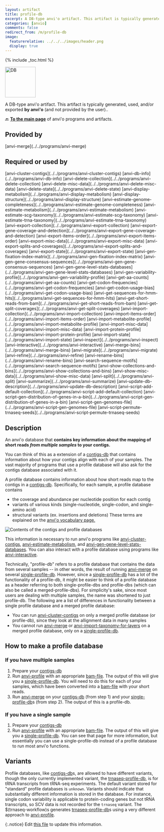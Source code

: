 ```yaml
---
layout: artifact
title: profile-db
excerpt: A DB-type anvi'o artifact. This artifact is typically generated, used, and/or exported by anvi'o (and not provided by the user)..
categories: [anvio]
comments: false
redirect_from: /m/profile-db
image:
  featurerelative: ../../../images/header.png
  display: true
---
```



{% include _toc.html %}


<img src="../../images/icons/DB.png" alt="DB" style="width:100px; border:none" />

A DB-type anvi'o artifact. This artifact is typically generated, used, and/or exported **by anvi'o** (and not provided by the user)..

🔙 **[To the main page](../../)** of anvi'o programs and artifacts.

## Provided by


<p style="text-align: left" markdown="1"><span class="artifact-p">[anvi-merge](../../programs/anvi-merge)</span></p>


## Required or used by


<p style="text-align: left" markdown="1"><span class="artifact-r">[anvi-cluster-contigs](../../programs/anvi-cluster-contigs)</span> <span class="artifact-r">[anvi-db-info](../../programs/anvi-db-info)</span> <span class="artifact-r">[anvi-delete-collection](../../programs/anvi-delete-collection)</span> <span class="artifact-r">[anvi-delete-misc-data](../../programs/anvi-delete-misc-data)</span> <span class="artifact-r">[anvi-delete-state](../../programs/anvi-delete-state)</span> <span class="artifact-r">[anvi-display-metabolism](../../programs/anvi-display-metabolism)</span> <span class="artifact-r">[anvi-display-structure](../../programs/anvi-display-structure)</span> <span class="artifact-r">[anvi-estimate-genome-completeness](../../programs/anvi-estimate-genome-completeness)</span> <span class="artifact-r">[anvi-estimate-metabolism](../../programs/anvi-estimate-metabolism)</span> <span class="artifact-r">[anvi-estimate-scg-taxonomy](../../programs/anvi-estimate-scg-taxonomy)</span> <span class="artifact-r">[anvi-estimate-trna-taxonomy](../../programs/anvi-estimate-trna-taxonomy)</span> <span class="artifact-r">[anvi-export-collection](../../programs/anvi-export-collection)</span> <span class="artifact-r">[anvi-export-gene-coverage-and-detection](../../programs/anvi-export-gene-coverage-and-detection)</span> <span class="artifact-r">[anvi-export-items-order](../../programs/anvi-export-items-order)</span> <span class="artifact-r">[anvi-export-misc-data](../../programs/anvi-export-misc-data)</span> <span class="artifact-r">[anvi-export-splits-and-coverages](../../programs/anvi-export-splits-and-coverages)</span> <span class="artifact-r">[anvi-export-state](../../programs/anvi-export-state)</span> <span class="artifact-r">[anvi-gen-fixation-index-matrix](../../programs/anvi-gen-fixation-index-matrix)</span> <span class="artifact-r">[anvi-gen-gene-consensus-sequences](../../programs/anvi-gen-gene-consensus-sequences)</span> <span class="artifact-r">[anvi-gen-gene-level-stats-databases](../../programs/anvi-gen-gene-level-stats-databases)</span> <span class="artifact-r">[anvi-gen-variability-profile](../../programs/anvi-gen-variability-profile)</span> <span class="artifact-r">[anvi-get-aa-counts](../../programs/anvi-get-aa-counts)</span> <span class="artifact-r">[anvi-get-codon-frequencies](../../programs/anvi-get-codon-frequencies)</span> <span class="artifact-r">[anvi-get-codon-usage-bias](../../programs/anvi-get-codon-usage-bias)</span> <span class="artifact-r">[anvi-get-sequences-for-hmm-hits](../../programs/anvi-get-sequences-for-hmm-hits)</span> <span class="artifact-r">[anvi-get-short-reads-from-bam](../../programs/anvi-get-short-reads-from-bam)</span> <span class="artifact-r">[anvi-get-split-coverages](../../programs/anvi-get-split-coverages)</span> <span class="artifact-r">[anvi-import-collection](../../programs/anvi-import-collection)</span> <span class="artifact-r">[anvi-import-items-order](../../programs/anvi-import-items-order)</span> <span class="artifact-r">[anvi-import-metabolite-profile](../../programs/anvi-import-metabolite-profile)</span> <span class="artifact-r">[anvi-import-misc-data](../../programs/anvi-import-misc-data)</span> <span class="artifact-r">[anvi-import-protein-profile](../../programs/anvi-import-protein-profile)</span> <span class="artifact-r">[anvi-import-state](../../programs/anvi-import-state)</span> <span class="artifact-r">[anvi-inspect](../../programs/anvi-inspect)</span> <span class="artifact-r">[anvi-interactive](../../programs/anvi-interactive)</span> <span class="artifact-r">[anvi-merge-bins](../../programs/anvi-merge-bins)</span> <span class="artifact-r">[anvi-migrate](../../programs/anvi-migrate)</span> <span class="artifact-r">[anvi-refine](../../programs/anvi-refine)</span> <span class="artifact-r">[anvi-rename-bins](../../programs/anvi-rename-bins)</span> <span class="artifact-r">[anvi-search-sequence-motifs](../../programs/anvi-search-sequence-motifs)</span> <span class="artifact-r">[anvi-show-collections-and-bins](../../programs/anvi-show-collections-and-bins)</span> <span class="artifact-r">[anvi-show-misc-data](../../programs/anvi-show-misc-data)</span> <span class="artifact-r">[anvi-split](../../programs/anvi-split)</span> <span class="artifact-r">[anvi-summarize](../../programs/anvi-summarize)</span> <span class="artifact-r">[anvi-update-db-description](../../programs/anvi-update-db-description)</span> <span class="artifact-r">[anvi-script-add-default-collection](../../programs/anvi-script-add-default-collection)</span> <span class="artifact-r">[anvi-script-gen-distribution-of-genes-in-a-bin](../../programs/anvi-script-gen-distribution-of-genes-in-a-bin)</span> <span class="artifact-r">[anvi-script-gen-genomes-file](../../programs/anvi-script-gen-genomes-file)</span> <span class="artifact-r">[anvi-script-permute-trnaseq-seeds](../../programs/anvi-script-permute-trnaseq-seeds)</span></p>


## Description

An anvi'o database that **contains key information about the mapping of short reads *from multiple samples* to your contigs.**

You can think of this as a extension of a <span class="artifact-n">[contigs-db](/help/main/artifacts/contigs-db)</span> that contains information about how your contigs align with each of your samples. The vast majority of programs that use a profile database will also ask for the contigs database associated with it.

A profile database contains information about how short reads map to the contigs in a <span class="artifact-n">[contigs-db](/help/main/artifacts/contigs-db)</span>. Specifically, for each sample, a profile database contains
* the coverage and abundance per nucleotide position for each contig
* variants of various kinds (single-nucleotide, single-codon, and single-amino acid)
* structural variants (ex. insertions and deletions)
These terms are explained on the [anvi'o vocabulary page.](http://merenlab.org/vocabulary/)

![Contents of the contigs and profile databases](../../images/contigs-profile-db.png)

This information is necessary to run anvi'o programs like <span class="artifact-p">[anvi-cluster-contigs](/help/main/programs/anvi-cluster-contigs)</span>, <span class="artifact-p">[anvi-estimate-metabolism](/help/main/programs/anvi-estimate-metabolism)</span>, and <span class="artifact-p">[anvi-gen-gene-level-stats-databases](/help/main/programs/anvi-gen-gene-level-stats-databases)</span>. You can also interact with a profile database using programs like <span class="artifact-p">[anvi-interactive](/help/main/programs/anvi-interactive)</span>.

Technically, "profile-db" refers to a profile database that contains the data from several samples -- in other words, the result of running <span class="artifact-p">[anvi-merge](/help/main/programs/anvi-merge)</span> on several <span class="artifact-n">[single-profile-db](/help/main/artifacts/single-profile-db)</span>. However, since a <span class="artifact-n">[single-profile-db](/help/main/artifacts/single-profile-db)</span> has a lot of the functionality of a profile-db, it might be easier to think of a profile database as a header referring to both single-profile-dbs and profile-dbs (which can also be called a merged-profile-dbs). For simplicity's sake, since most users are dealing with multiple samples, the name was shortened to just profile-db. The following are a list of differences in functionality between a single profile database and a merged profile database:
* You can run <span class="artifact-p">[anvi-cluster-contigs](/help/main/programs/anvi-cluster-contigs)</span> on only a merged profile database (or profile-db), since they look at the allignment data in many samples
* You cannot run <span class="artifact-p">[anvi-merge](/help/main/programs/anvi-merge)</span> or <span class="artifact-p">[anvi-import-taxonomy-for-layers](/help/main/programs/anvi-import-taxonomy-for-layers)</span> on a merged profile database, only on a <span class="artifact-n">[single-profile-db](/help/main/artifacts/single-profile-db)</span>.

## How to make a profile database

### If you have multiple samples
1. Prepare your <span class="artifact-n">[contigs-db](/help/main/artifacts/contigs-db)</span>
2. Run <span class="artifact-p">[anvi-profile](/help/main/programs/anvi-profile)</span> with an appropriate <span class="artifact-n">[bam-file](/help/main/artifacts/bam-file)</span>. The output of this will give you a <span class="artifact-n">[single-profile-db](/help/main/artifacts/single-profile-db)</span>. You will need to do this for each of your samples, which have been converted into a <span class="artifact-n">[bam-file](/help/main/artifacts/bam-file)</span> with your short reads.
3. Run <span class="artifact-p">[anvi-merge](/help/main/programs/anvi-merge)</span> on your <span class="artifact-n">[contigs-db](/help/main/artifacts/contigs-db)</span> (from step 1) and your <span class="artifact-n">[single-profile-db](/help/main/artifacts/single-profile-db)</span>s (from step 2). The output of this is a profile-db.

### If you have a single sample
1. Prepare your <span class="artifact-n">[contigs-db](/help/main/artifacts/contigs-db)</span>
2. Run <span class="artifact-p">[anvi-profile](/help/main/programs/anvi-profile)</span> with an appropriate <span class="artifact-n">[bam-file](/help/main/artifacts/bam-file)</span>. The output of this will give you a <span class="artifact-n">[single-profile-db](/help/main/artifacts/single-profile-db)</span>. You can see that page for more information, but essentially you can use a single-profile-db instead of a profile database to run most anvi'o functions.

## Variants

Profile databases, like <span class="artifact-n">[contigs-db](/help/main/artifacts/contigs-db)</span>s, are allowed to have different variants, though the only currently implemented variant, the <span class="artifact-n">[trnaseq-profile-db](/help/main/artifacts/trnaseq-profile-db)</span>, is for tRNA transcripts from tRNA-seq experiments. The default variant stored for "standard" profile databases is `unknown`. Variants should indicate that substantially different information is stored in the database. For instance, single codon variability is applicable to protein-coding genes but not tRNA transcripts, so SCV data is not recorded for the `trnaseq` variant. The $(trnaseq-workflow)s generates <span class="artifact-n">[trnaseq-profile-db](/help/main/artifacts/trnaseq-profile-db)</span>s using a very different approach to <span class="artifact-p">[anvi-profile](/help/main/programs/anvi-profile)</span>.


{:.notice}
Edit [this file](https://github.com/merenlab/anvio/tree/master/anvio/docs/artifacts/profile-db.md) to update this information.

